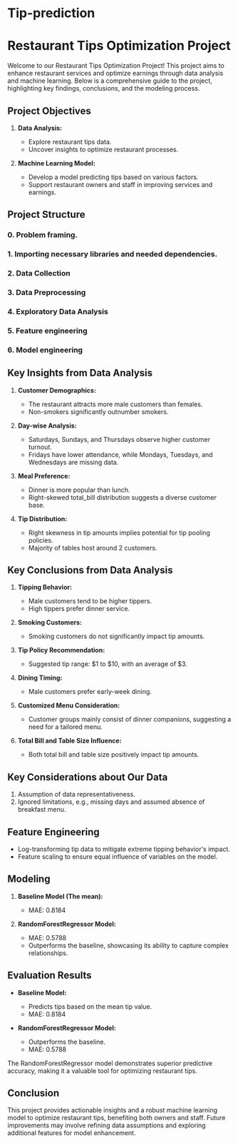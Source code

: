 # Tip-prediction

# Restaurant Tips Optimization Project

Welcome to our Restaurant Tips Optimization Project! This project aims to enhance restaurant services and optimize earnings through data analysis and machine learning. Below is a comprehensive guide to the project, highlighting key findings, conclusions, and the modeling process.

## Project Objectives

1. **Data Analysis:**
   - Explore restaurant tips data.
   - Uncover insights to optimize restaurant processes.

2. **Machine Learning Model:**
   - Develop a model predicting tips based on various factors.
   - Support restaurant owners and staff in improving services and earnings.

## Project Structure

### 0. Problem framing.
### 1. Importing necessary libraries and needed dependencies.
### 2. Data Collection
### 3. Data Preprocessing
### 4. Exploratory Data Analysis
### 5. Feature engineering
### 6. Model engineering



## Key Insights from Data Analysis

1. **Customer Demographics:**
   - The restaurant attracts more male customers than females.
   - Non-smokers significantly outnumber smokers.

2. **Day-wise Analysis:**
   - Saturdays, Sundays, and Thursdays observe higher customer turnout.
   - Fridays have lower attendance, while Mondays, Tuesdays, and Wednesdays are missing data.

3. **Meal Preference:**
   - Dinner is more popular than lunch.
   - Right-skewed total_bill distribution suggests a diverse customer base.

4. **Tip Distribution:**
   - Right skewness in tip amounts implies potential for tip pooling policies.
   - Majority of tables host around 2 customers.

## Key Conclusions from Data Analysis

1. **Tipping Behavior:**
   - Male customers tend to be higher tippers.
   - High tippers prefer dinner service.

2. **Smoking Customers:**
   - Smoking customers do not significantly impact tip amounts.

3. **Tip Policy Recommendation:**
   - Suggested tip range: $1 to $10, with an average of $3.

4. **Dining Timing:**
   - Male customers prefer early-week dining.

5. **Customized Menu Consideration:**
   - Customer groups mainly consist of dinner companions, suggesting a need for a tailored menu.

6. **Total Bill and Table Size Influence:**
   - Both total bill and table size positively impact tip amounts.

## Key Considerations about Our Data

1. Assumption of data representativeness.
2. Ignored limitations, e.g., missing days and assumed absence of breakfast menu.

## Feature Engineering

- Log-transforming tip data to mitigate extreme tipping behavior's impact.
- Feature scaling to ensure equal influence of variables on the model.

## Modeling

1. **Baseline Model (The mean):**
   - MAE: 0.8184

2. **RandomForestRegressor Model:**
   - MAE: 0.5788
   - Outperforms the baseline, showcasing its ability to capture complex relationships.

## Evaluation Results

- **Baseline Model:**
  - Predicts tips based on the mean tip value.
  - MAE: 0.8184

- **RandomForestRegressor Model:**
  - Outperforms the baseline.
  - MAE: 0.5788

The RandomForestRegressor model demonstrates superior predictive accuracy, making it a valuable tool for optimizing restaurant tips.

## Conclusion

This project provides actionable insights and a robust machine learning model to optimize restaurant tips, benefiting both owners and staff. Future improvements may involve refining data assumptions and exploring additional features for model enhancement.
